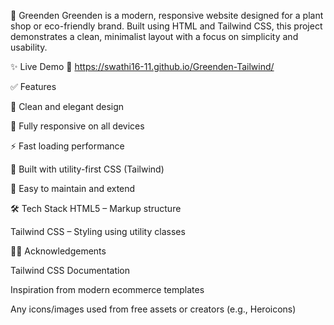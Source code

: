 🌿 Greenden
Greenden is a modern, responsive website designed for a plant shop or eco-friendly brand. Built using HTML and Tailwind CSS, this project demonstrates a clean, minimalist layout with a focus on simplicity and usability.

✨ Live Demo
🔗 https://swathi16-11.github.io/Greenden-Tailwind/

✅ Features

🌱 Clean and elegant design

📱 Fully responsive on all devices

⚡ Fast loading performance

🎨 Built with utility-first CSS (Tailwind)

🧩 Easy to maintain and extend

🛠️ Tech Stack
HTML5 – Markup structure

Tailwind CSS – Styling using utility classes

🙋‍♂️ Acknowledgements

Tailwind CSS Documentation

Inspiration from modern ecommerce templates

Any icons/images used from free assets or creators (e.g.,  Heroicons)
